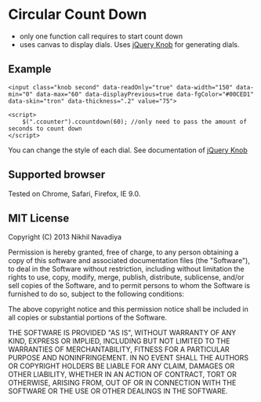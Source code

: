 Circular Count Down
=============
- only one function call requires to start count down
- uses canvas to display dials. Uses <a href="https://github.com/aterrien/jQuery-Knob">jQuery Knob</a> for generating dials.


Example
-------
	<input class="knob second" data-readOnly="true" data-width="150" data-min="0" data-max="60" data-displayPrevious=true data-fgColor="#00CED1" data-skin="tron" data-thickness=".2" value="75">

    <script>
		$(".ccounter").ccountdown(60); //only need to pass the amount of seconds to count down
    </script>

You can change the style of each dial. See documentation of <a href="https://github.com/aterrien/jQuery-Knob">jQuery Knob</a>


Supported browser
-------

Tested on Chrome, Safari, Firefox, IE 9.0.

MIT License
-------

Copyright (C) 2013 Nikhil Navadiya

Permission is hereby granted, free of charge, to any person obtaining a copy of
this software and associated documentation files (the "Software"), to deal in
the Software without restriction, including without limitation the rights to
use, copy, modify, merge, publish, distribute, sublicense, and/or sell copies of
 the Software, and to permit persons to whom the Software is furnished to do so,
subject to the following conditions:

The above copyright notice and this permission notice shall be included in all
copies or substantial portions of the Software.

THE SOFTWARE IS PROVIDED "AS IS", WITHOUT WARRANTY OF ANY KIND, EXPRESS OR
IMPLIED, INCLUDING BUT NOT LIMITED TO THE WARRANTIES OF MERCHANTABILITY, FITNESS
FOR A PARTICULAR PURPOSE AND NONINFRINGEMENT. IN NO EVENT SHALL THE AUTHORS OR
COPYRIGHT HOLDERS BE LIABLE FOR ANY CLAIM, DAMAGES OR OTHER LIABILITY, WHETHER
IN AN ACTION OF CONTRACT, TORT OR OTHERWISE, ARISING FROM, OUT OF OR IN
CONNECTION WITH THE SOFTWARE OR THE USE OR OTHER DEALINGS IN THE SOFTWARE.
